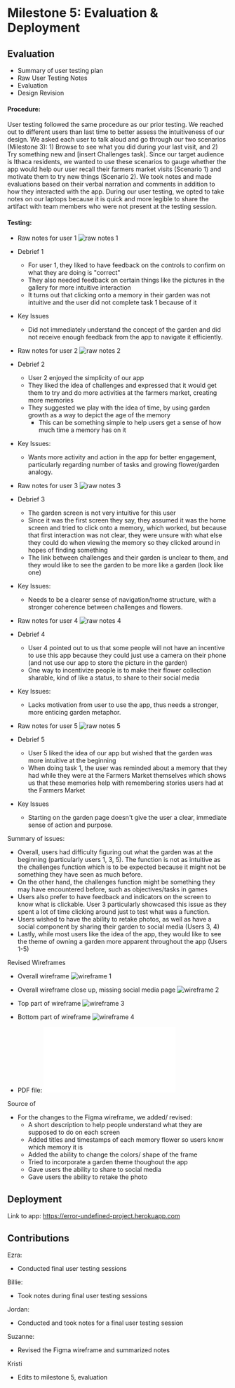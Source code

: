 # Milestone 5: Evaluation & Deployment

## Evaluation
- Summary of user testing plan
- Raw User Testing Notes
- Evaluation
- Design Revision

#### Procedure:
User testing followed the same procedure as our prior testing.  We reached out to different users than last time to better assess the intuitiveness of our design.  We asked each user to talk aloud and go through our two scenarios (Milestone 3): 1) Browse to see what you did during your last visit, and 2) Try something new and [insert Challenges task].  Since our target audience is Ithaca residents, we wanted to use these scenarios to gauge whether the app would help our user recall their farmers market visits (Scenario 1) and motivate them to try new things (Scenario 2).  We took notes and made evaluations based on their verbal narration and comments in addition to how they interacted with the app.
During our user testing, we opted to take notes on our laptops because it is quick and more legible to share the artifact with team members who were not present at the testing session. 


#### Testing:
- Raw notes for user 1
![raw notes 1](images/user1.png)
- Debrief 1
    - For user 1, they liked to have feedback on the controls to confirm on what they are doing is "correct"
    - They also needed feedback on certain things like the pictures in the gallery for more intuitive interaction
    - It turns out that clicking onto a memory in their garden was not intuitive and the user did not complete task 1 because of it
- Key Issues
    - Did not immediately understand the concept of the garden and did not receive enough feedback from the app to navigate it efficiently.

- Raw notes for user 2
![raw notes 2](images/user2.png)
- Debrief 2
    - User 2 enjoyed the simplicity of our app
    - They liked the idea of challenges and expressed that it would get them to try and do more activities at the farmers market, creating more memories
    - They suggested we play with the idea of time, by using garden growth as a way to depict the age of the memory
        - This can be something simple to help users get a sense of how much time a memory has on it
- Key Issues:
    - Wants more activity and action in the app for better engagement, particularly regarding number of tasks and growing flower/garden analogy.

- Raw notes for user 3
![raw notes 3](images/user3.png)
- Debrief 3
    - The garden screen is not very intuitive for this user
    - Since it was the first screen they say, they assumed it was the home screen and tried to click onto a memory, which worked, but because that first interaction was not clear, they were unsure with what else they could do when viewing the memory so they clicked around in hopes of finding something
    - The link between challenges and their garden is unclear to them, and they would like to see the garden to be more like a garden (look like one)
- Key Issues:
    - Needs to be a clearer sense of navigation/home structure, with a stronger coherence between challenges and flowers.

- Raw notes for user 4
![raw notes 4](images/user4.png)
- Debrief 4
    - User 4 pointed out to us that some people will not have an incentive to use this app because they could just use a camera on their phone (and not use our app to store the picture in the garden)
    - One way to incentivize people is to make their flower collection sharable, kind of like a status, to share to their social media
- Key Issues:
    - Lacks motivation from user to use the app, thus needs a stronger, more enticing garden metaphor.

- Raw notes for user 5
![raw notes 5](images/user5.png)
- Debrief 5
    - User 5 liked the idea of our app but wished that the garden was more intuitive at the beginning
    - When doing task 1, the user was reminded about a memory that they had while they were at the Farmers Market themselves which shows us that these memories help with remembering stories users had at the Farmers Market
- Key Issues
    - Starting on the garden page doesn't give the user a clear, immediate sense of action and purpose.

Summary of issues:
- Overall, users had difficulty figuring out what the garden was at the beginning (particularly users 1, 3, 5). The function is not as intuitive as the challenges function which is to be expected because it might not be something they have seen as much before.  
- On the other hand, the challenges function might be something they may have encountered before, such as objectives/tasks in games 
- Users also prefer to have feedback and indicators on the screen to know what is clickable.  User 3 particularly showcased this issue as they spent a lot of time clicking around just to test what was a function.
- Users wished to have the ability to retake photos, as well as have a social component by sharing their garden to social media (Users 3, 4)
- Lastly, while most users like the idea of the app, they would like to see the theme of owning a garden more apparent throughout the app (Users 1-5)

Revised Wireframes
- Overall wireframe
![wireframe 1](images/wireframe1.png)

- Overall wireframe close up, missing social media page
![wireframe 2](images/wireframe2.png)

- Top part of wireframe
![wireframe 3](images/wireframe3.png)

- Bottom part of wireframe
![wireframe 4](images/wireframe4.png)

- PDF file: ![full file](images/new_revised_prototype.pdf)

<!-- Source of icons all from https://thenounproject.com -->

<!-- Source of social media icons: https://www.freepngimg.com/png/73986-media-icons-computer-social-download-free-image -->

Source of 

- For the changes to the Figma wireframe, we added/ revised:
    - A short description to help people understand what they are supposed to do on each screen
    - Added titles and timestamps of each memory flower so users know which memory it is
    - Added the ability to change the colors/ shape of the frame
    - Tried to incorporate a garden theme thoughout the app
    - Gave users the ability to share to social media
    - Gave users the ability to retake the photo

## Deployment
Link to app: https://error-undefined-project.herokuapp.com

## Contributions

Ezra:
- Conducted final user testing sessions

Billie:
- Took notes during final user testing sessions

Jordan:
- Conducted and took notes for a final user testing session

Suzanne:
- Revised the Figma wireframe and summarized notes

Kristi
- Edits to milestone 5, evaluation